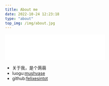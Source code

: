 ```yaml
---
title: About me
date: 2022-10-24 12:23:18
type: "about"
top_img: /img/about.jpg
---
```

<iframe frameborder="no" border="0" marginwidth="0" marginheight="0" width=330 height=86 src="//music.163.com/outchain/player?type=2&id=1489183684&auto=1&height=66"></iframe>

+ 关于我，是个蒟蒻
+ luogu:[mushvase](https://www.luogu.com.cn/user/289608)
+ github:[felixesintot](https://github.com/felixesintot/)